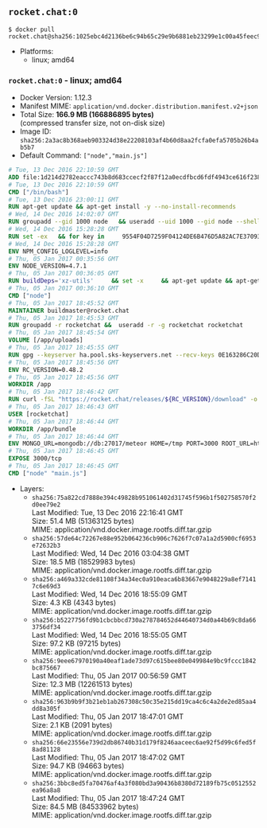## `rocket.chat:0`

```console
$ docker pull rocket.chat@sha256:1025ebc4d2136be6c94b65c29e9b6881eb23299e1c00a45feec9f93289e55a33
```

-	Platforms:
	-	linux; amd64

### `rocket.chat:0` - linux; amd64

-	Docker Version: 1.12.3
-	Manifest MIME: `application/vnd.docker.distribution.manifest.v2+json`
-	Total Size: **166.9 MB (166886895 bytes)**  
	(compressed transfer size, not on-disk size)
-	Image ID: `sha256:2a3ac8b368aeb903324d38e22208103af4b60d8aa2fcfa0efa5705b26b4ab5b7`
-	Default Command: `["node","main.js"]`

```dockerfile
# Tue, 13 Dec 2016 22:10:59 GMT
ADD file:1d214d2782eaccc743b8d683ccecf2f87f12a0ecdfbcd6fdf4943ce616f23870 in / 
# Tue, 13 Dec 2016 22:10:59 GMT
CMD ["/bin/bash"]
# Tue, 13 Dec 2016 23:00:11 GMT
RUN apt-get update && apt-get install -y --no-install-recommends 		ca-certificates 		curl 		wget 	&& rm -rf /var/lib/apt/lists/*
# Wed, 14 Dec 2016 14:02:07 GMT
RUN groupadd --gid 1000 node   && useradd --uid 1000 --gid node --shell /bin/bash --create-home node
# Wed, 14 Dec 2016 15:28:28 GMT
RUN set -ex   && for key in     9554F04D7259F04124DE6B476D5A82AC7E37093B     94AE36675C464D64BAFA68DD7434390BDBE9B9C5     0034A06D9D9B0064CE8ADF6BF1747F4AD2306D93     FD3A5288F042B6850C66B31F09FE44734EB7990E     71DCFD284A79C3B38668286BC97EC7A07EDE3FC1     DD8F2338BAE7501E3DD5AC78C273792F7D83545D     B9AE9905FFD7803F25714661B63B535A4C206CA9     C4F0DFFF4E8C1A8236409D08E73BC641CC11F4C8   ; do     gpg --keyserver ha.pool.sks-keyservers.net --recv-keys "$key";   done
# Wed, 14 Dec 2016 15:28:28 GMT
ENV NPM_CONFIG_LOGLEVEL=info
# Thu, 05 Jan 2017 00:35:56 GMT
ENV NODE_VERSION=4.7.1
# Thu, 05 Jan 2017 00:36:05 GMT
RUN buildDeps='xz-utils'     && set -x     && apt-get update && apt-get install -y $buildDeps --no-install-recommends     && rm -rf /var/lib/apt/lists/*     && curl -SLO "https://nodejs.org/dist/v$NODE_VERSION/node-v$NODE_VERSION-linux-x64.tar.xz"     && curl -SLO "https://nodejs.org/dist/v$NODE_VERSION/SHASUMS256.txt.asc"     && gpg --batch --decrypt --output SHASUMS256.txt SHASUMS256.txt.asc     && grep " node-v$NODE_VERSION-linux-x64.tar.xz\$" SHASUMS256.txt | sha256sum -c -     && tar -xJf "node-v$NODE_VERSION-linux-x64.tar.xz" -C /usr/local --strip-components=1     && rm "node-v$NODE_VERSION-linux-x64.tar.xz" SHASUMS256.txt.asc SHASUMS256.txt     && apt-get purge -y --auto-remove $buildDeps     && ln -s /usr/local/bin/node /usr/local/bin/nodejs
# Thu, 05 Jan 2017 00:36:10 GMT
CMD ["node"]
# Thu, 05 Jan 2017 18:45:52 GMT
MAINTAINER buildmaster@rocket.chat
# Thu, 05 Jan 2017 18:45:53 GMT
RUN groupadd -r rocketchat &&  useradd -r -g rocketchat rocketchat
# Thu, 05 Jan 2017 18:45:54 GMT
VOLUME [/app/uploads]
# Thu, 05 Jan 2017 18:45:55 GMT
RUN gpg --keyserver ha.pool.sks-keyservers.net --recv-keys 0E163286C20D07B9787EBE9FD7F9D0414FD08104
# Thu, 05 Jan 2017 18:45:56 GMT
ENV RC_VERSION=0.48.2
# Thu, 05 Jan 2017 18:45:56 GMT
WORKDIR /app
# Thu, 05 Jan 2017 18:46:42 GMT
RUN curl -fSL "https://rocket.chat/releases/${RC_VERSION}/download" -o rocket.chat.tgz &&  curl -fSL "https://rocket.chat/releases/${RC_VERSION}/asc" -o rocket.chat.tgz.asc &&  gpg --batch --verify rocket.chat.tgz.asc rocket.chat.tgz &&  tar zxvf rocket.chat.tgz &&  rm rocket.chat.tgz rocket.chat.tgz.asc &&  cd bundle/programs/server &&  npm install
# Thu, 05 Jan 2017 18:46:43 GMT
USER [rocketchat]
# Thu, 05 Jan 2017 18:46:44 GMT
WORKDIR /app/bundle
# Thu, 05 Jan 2017 18:46:44 GMT
ENV MONGO_URL=mongodb://db:27017/meteor HOME=/tmp PORT=3000 ROOT_URL=http://localhost:3000 Accounts_AvatarStorePath=/app/uploads
# Thu, 05 Jan 2017 18:46:45 GMT
EXPOSE 3000/tcp
# Thu, 05 Jan 2017 18:46:45 GMT
CMD ["node" "main.js"]
```

-	Layers:
	-	`sha256:75a822cd7888e394c49828b951061402d31745f596b1f502758570f2d0ee79e2`  
		Last Modified: Tue, 13 Dec 2016 22:16:41 GMT  
		Size: 51.4 MB (51363125 bytes)  
		MIME: application/vnd.docker.image.rootfs.diff.tar.gzip
	-	`sha256:57de64c72267e88e952b064236cb906c7626f7c07a1a2d5900cf6953e72632b3`  
		Last Modified: Wed, 14 Dec 2016 03:04:38 GMT  
		Size: 18.5 MB (18529983 bytes)  
		MIME: application/vnd.docker.image.rootfs.diff.tar.gzip
	-	`sha256:a469a332cde81108f34a34ec0a910eaca6b83667e9048229a8ef71417c6e69d3`  
		Last Modified: Wed, 14 Dec 2016 18:55:09 GMT  
		Size: 4.3 KB (4343 bytes)  
		MIME: application/vnd.docker.image.rootfs.diff.tar.gzip
	-	`sha256:b5227756fd9b1cbcbbcd730a278784652d44640734d0a44b69c8da663756df34`  
		Last Modified: Wed, 14 Dec 2016 18:55:05 GMT  
		Size: 97.2 KB (97215 bytes)  
		MIME: application/vnd.docker.image.rootfs.diff.tar.gzip
	-	`sha256:9eee67970190a40eaf1ade73d97c615bee80e049984e9bc9fccc1842bc875667`  
		Last Modified: Thu, 05 Jan 2017 00:56:59 GMT  
		Size: 12.3 MB (12261513 bytes)  
		MIME: application/vnd.docker.image.rootfs.diff.tar.gzip
	-	`sha256:963b9b9f3b21eb1ab267308c50c35e215dd19ca4c6c4a2de2ed85aa4dd8a305f`  
		Last Modified: Thu, 05 Jan 2017 18:47:01 GMT  
		Size: 2.1 KB (2091 bytes)  
		MIME: application/vnd.docker.image.rootfs.diff.tar.gzip
	-	`sha256:66e23556e739d2db86740b31d179f8246aaceec6ae92f5d99c6fed5f8ad81128`  
		Last Modified: Thu, 05 Jan 2017 18:47:02 GMT  
		Size: 94.7 KB (94663 bytes)  
		MIME: application/vnd.docker.image.rootfs.diff.tar.gzip
	-	`sha256:3bbc8ed5fa70476af4a3f080bd3a90436b8380d72189fb75c0512552ea96a8a8`  
		Last Modified: Thu, 05 Jan 2017 18:47:24 GMT  
		Size: 84.5 MB (84533962 bytes)  
		MIME: application/vnd.docker.image.rootfs.diff.tar.gzip
